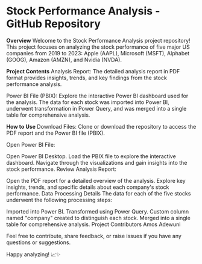 # Stock Performance Analysis - GitHub Repository

**Overview**
Welcome to the Stock Performance Analysis project repository! This project focuses on analyzing the stock performance of five major US companies from 2019 to 2023: Apple (AAPL), Microsoft (MSFT), Alphabet (GOOG), Amazon (AMZN), and Nvidia (NVDA).

**Project Contents**
Analysis Report: The detailed analysis report in PDF format provides insights, trends, and key findings from the stock performance analysis.

Power BI File (PBIX): Explore the interactive Power BI dashboard used for the analysis. The data for each stock was imported into Power BI, underwent transformation in Power Query, and was merged into a single table for comprehensive analysis.

**How to Use**
Download Files: Clone or download the repository to access the PDF report and the Power BI file (PBIX).

Open Power BI File:

Open Power BI Desktop.
Load the PBIX file to explore the interactive dashboard.
Navigate through the visualizations and gain insights into the stock performance.
Review Analysis Report:

Open the PDF report for a detailed overview of the analysis.
Explore key insights, trends, and specific details about each company's stock performance.
Data Processing Details
The data for each of the five stocks underwent the following processing steps:

Imported into Power BI.
Transformed using Power Query.
Custom column named "company" created to distinguish each stock.
Merged into a single table for comprehensive analysis.
Project Contributors
Amos Adewuni

Feel free to contribute, share feedback, or raise issues if you have any questions or suggestions.

Happy analyzing! 📈✨
